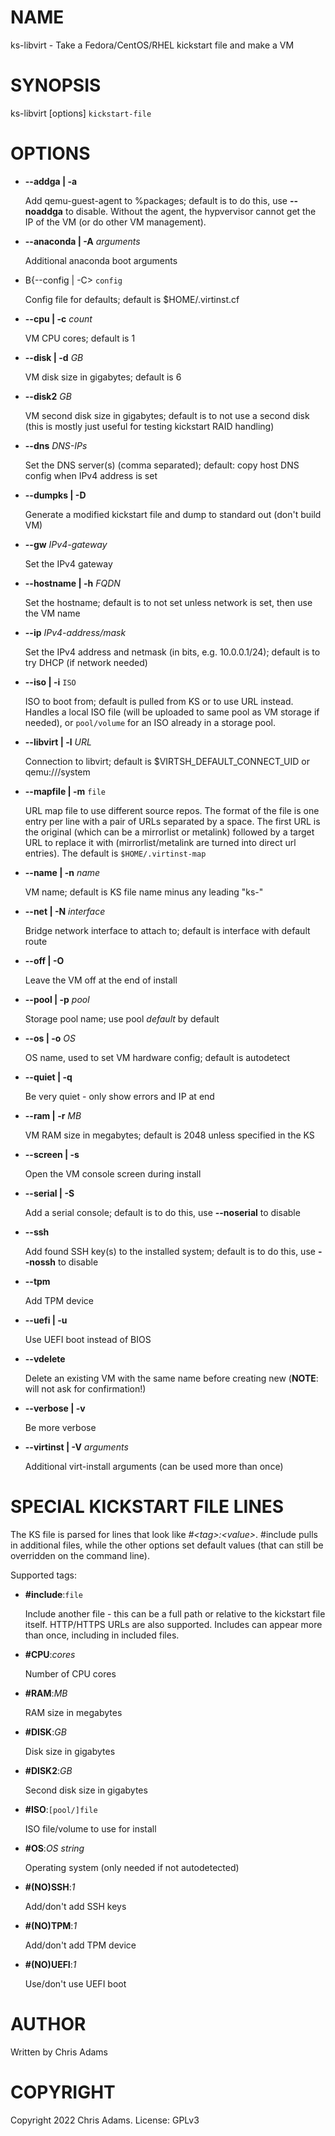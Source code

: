 # NAME

ks-libvirt - Take a Fedora/CentOS/RHEL kickstart file and make a VM

# SYNOPSIS

ks-libvirt \[options\] `kickstart-file`

# OPTIONS

- **--addga | -a**

    Add qemu-guest-agent to %packages; default is to do this, use **--noaddga** to
    disable. Without the agent, the hypvervisor cannot get the IP of the VM (or do
    other VM management).

- **--anaconda | -A** _arguments_

    Additional anaconda boot arguments

- B{--config | -C> `config`

    Config file for defaults; default is $HOME/.virtinst.cf

- **--cpu | -c** _count_

    VM CPU cores; default is 1

- **--disk | -d** _GB_

    VM disk size in gigabytes; default is 6

- **--disk2** _GB_

    VM second disk size in gigabytes; default is to not use a second disk (this is
    mostly just useful for testing kickstart RAID handling)

- **--dns** _DNS-IPs_

    Set the DNS server(s) (comma separated); default: copy host DNS config when
    IPv4 address is set

- **--dumpks | -D**

    Generate a modified kickstart file and dump to standard out (don't build VM)

- **--gw** _IPv4-gateway_

    Set the IPv4 gateway

- **--hostname | -h** _FQDN_

    Set the hostname; default is to not set unless network is set, then use the
    VM name

- **--ip** _IPv4-address/mask_

    Set the IPv4 address and netmask (in bits, e.g. 10.0.0.1/24); default is to try
    DHCP (if network needed)

- **--iso | -i** `ISO`

    ISO to boot from; default is pulled from KS or to use URL instead.  Handles a
    local ISO file (will be uploaded to same pool as VM storage if needed), or
    `pool/volume` for an ISO already in a storage pool.

- **--libvirt | -l** _URL_

    Connection to libvirt; default is $VIRTSH\_DEFAULT\_CONNECT\_UID or qemu:///system

- **--mapfile | -m** `file`

    URL map file to use different source repos.  The format of the file is one
    entry per line with a pair of URLs separated by a space.  The first URL is the
    original (which can be a mirrorlist or metalink) followed by a target URL to
    replace it with (mirrorlist/metalink are turned into direct url entries).  The
    default is `$HOME/.virtinst-map`

- **--name | -n** _name_

    VM name; default is KS file name minus any leading "ks-"

- **--net | -N** _interface_

    Bridge network interface to attach to; default is interface with default route

- **--off | -O**

    Leave the VM off at the end of install

- **--pool | -p** _pool_

    Storage pool name; use pool _default_ by default

- **--os | -o** _OS_

    OS name, used to set VM hardware config; default is autodetect

- **--quiet | -q**

    Be very quiet - only show errors and IP at end

- **--ram | -r** _MB_

    VM RAM size in megabytes; default is 2048 unless specified in the KS

- **--screen | -s**

    Open the VM console screen during install

- **--serial | -S**

    Add a serial console; default is to do this, use **--noserial** to disable

- **--ssh**

    Add found SSH key(s) to the installed system; default is to do this, use
    **--nossh** to disable

- **--tpm**

    Add TPM device

- **--uefi | -u**

    Use UEFI boot instead of BIOS

- **--vdelete**

    Delete an existing VM with the same name before creating new (**NOTE**: will not
    ask for confirmation!)

- **--verbose | -v**

    Be more verbose

- **--virtinst | -V** _arguments_

    Additional virt-install arguments (can be used more than once)

# SPECIAL KICKSTART FILE LINES

The KS file is parsed for lines that look like
_#&lt;tag>:&lt;value>_.  #include pulls in additional files, while the
other options set default values (that can still be overridden on the command
line).

Supported tags:

- **#include**:`file`

    Include another file - this can be a full path or relative to the kickstart
    file itself.  HTTP/HTTPS URLs are also supported.  Includes can appear more
    than once, including in included files.

- **#CPU**:_cores_

    Number of CPU cores

- **#RAM**:_MB_

    RAM size in megabytes

- **#DISK**:_GB_

    Disk size in gigabytes

- **#DISK2**:_GB_

    Second disk size in gigabytes

- **#ISO**:`[pool/]file`

    ISO file/volume to use for install

- **#OS**:_OS string_

    Operating system (only needed if not autodetected)

- **#(NO)SSH**:_1_

    Add/don't add SSH keys

- **#(NO)TPM**:_1_

    Add/don't add TPM device

- **#(NO)UEFI**:_1_

    Use/don't use UEFI boot

# AUTHOR

Written by Chris Adams

# COPYRIGHT

Copyright 2022 Chris Adams. License: GPLv3
